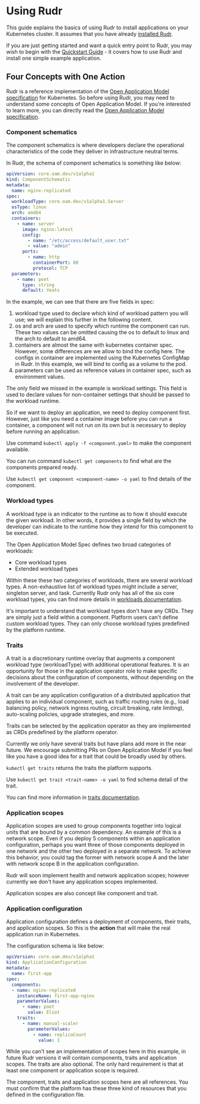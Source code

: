 # Using Rudr

This guide explains the basics of using Rudr to install applications on your Kubernetes cluster. It assumes that you have already [installed Rudr](../setup/install.md).

If you are just getting started and want a quick entry point to Rudr, you may wish to begin with the [Quickstart Guide](../quickstart/quickstart.md) - it covers how to use Rudr and install one simple example application.

## Four Concepts with One Action

Rudr is a reference implementation of the [Open Application Model specification](https://github.com/microsoft/hydra-spec) for Kubernetes. So before using Rudr, you may need to understand some concepts of Open Application Model. If you're interested to learn more, you can directly read the [Open Application Model specification](https://github.com/microsoft/hydra-spec). 

### Component schematics
 
The component schematics is where developers declare the operational characteristics of the code they deliver in infrastructure neutral terms.

In Rudr, the schema of component schematics is something like below:

```yaml
apiVersion: core.oam.dev/v1alpha1
kind: ComponentSchematic
metadata:
  name: nginx-replicated
spec:
  workloadType: core.oam.dev/v1alpha1.Server
  osType: linux
  arch: amd64
  containers:
    - name: server
      image: nginx:latest
      config:
        - name: "/etc/access/default_user.txt"
        - value: "admin"
      ports:
        - name: http
          containerPort: 80
          protocol: TCP
  parameters:
    - name: poet
      type: string
      default: Yeats
```

In the example, we can see that there are five fields in spec:

1. workload type used to declare which kind of workload pattern you will use; we will explain this further in the following content.
2. os and arch are used to specify which runtime the component can run. These two values can be omitted causing the os to default to linux and the arch to default to amd64.
3. containers are almost the same with kubernetes container spec. However, some differences are we allow to bind the config here. The configs in container are implemented using the Kubernetes ConfigMap in Rudr. In this example, we will bind to config as a volume to the pod.
4. parameters can be used as reference values in container spec, such as environment values.

The only field we missed in the example is workload settings. This field is used to declare values for non-container settings that should be passed to the workload runtime.

So if we want to deploy an application, we need to deploy component first. However, just like you need a container image before you can run a container, a component will not run on its own but is necessary to deploy before running an application.

Use command `kubectl apply -f <component.yaml>` to make the component available.

You can run command `kubectl get components` to find what are the components prepared ready. 

Use `kubectl get component <component-name> -o yaml` to find details of the component.

### Workload types

A workload type is an indicator to the runtime as to how it should execute the given workload. In other words, it provides a single field by which the developer can indicate to the runtime how they intend for this component to be executed.

The Open Application Model Spec defines two broad categories of workloads:

* Core workload types
* Extended workload types

Within these these two categories of workloads, there are several workload types. A non-exhaustive list of workload types might include a server, singleton server, and task. Currently Rudr only has all of the six core workload types, you can find more details in [workloads documentation](workloads.md).

It's important to understand that workload types don't have any CRDs. They are simply just a field within a component. Platform users can't define custom workload types. 
They can only choose workload types predefined by the platform runtime.  

### Traits

A trait is a discretionary runtime overlay that augments a component workload type (workloadType) with additional operational features. 
It is an opportunity for those in the application operator role to make specific decisions about the configuration of components, without depending on the involvement of the developer. 

A trait can be any application configuration of a distributed application that applies to an individual component, such as traffic routing rules 
(e.g., load balancing policy, network ingress routing, circuit breaking, rate limiting), auto-scaling policies, upgrade strategies, and more.

Traits can be selected by the application operator as they are implemented as CRDs predefined by the platform operator.

Currently we only have several traits but have plans add more in the near future. We encourage submitting PRs on Open Application Model if you feel like you have a good idea for a trait that could be broadly used by others. 

`kubectl get traits` returns the traits the platform supports. 

Use `kubectl get trait <trait-name> -o yaml` to find schema detail of the trait.
 
You can find more information in [traits documentation](../concepts/traits.md).

### Application scopes

Application scopes are used to group components together into logical units that are bound by a common dependency. An example of this is a network scope. Even if you deploy 5 components within an application configuration, perhaps you want three of those components deployed in one network and the other two deployed in a separate network. To achieve this behavior, you could tag the former with network scope A  and the later with network scope B in the application configuration.

Rudr will soon implement health and network application scopes; however currently we don't have any application scopes implemented.

Application scopes are also concept like component and trait. 

### Application configuration

Application configuration defines a deployment of components, their traits, and application scopes. 
So this is the **action** that will make the real application run in Kubernetes.

The configuration schema is like below:

```yaml
apiVersion: core.oam.dev/v1alpha1
kind: ApplicationConfiguration
metadata:
  name: first-app
spec:
  components:
  - name: nginx-replicated
    instanceName: first-app-nginx
    parameterValues:
      - name: poet
        value: Eliot
    traits:
      - name: manual-scaler
        parameterValues:
          - name: replicaCount
            value: 1
```

While you can't see an implementation of scopes here in this example, in future Rudr versions it will contain components, traits and application scopes.
The traits are also optional. The only hard requirement is that at least one component or application scope is required.

The component, traits and application scopes here are all references. You must confirm that the platform has these three kind of resources that you defined in the configuration file.
    

